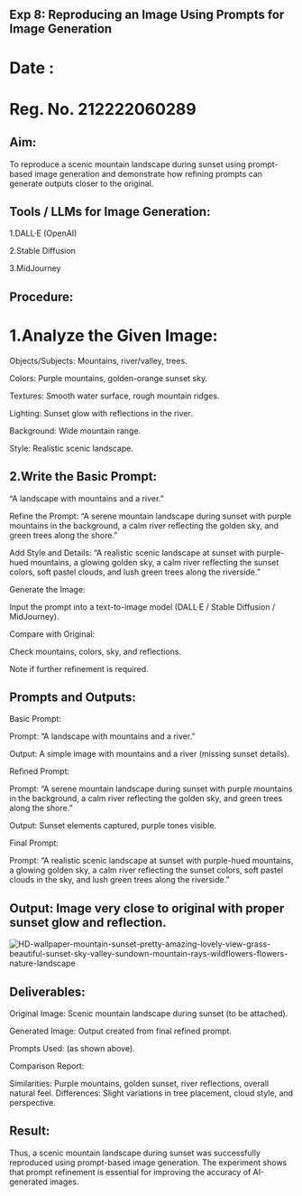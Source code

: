 ## Exp 8: Reproducing an Image Using Prompts for Image Generation

# Date :
# Reg. No. 212222060289

## Aim:

To reproduce a scenic mountain landscape during sunset using prompt-based image generation and demonstrate how refining prompts can generate outputs closer to the original.
## Tools / LLMs for Image Generation:

1.DALL·E (OpenAI)

2.Stable Diffusion

3.MidJourney

## Procedure:
# 1.Analyze the Given Image:

Objects/Subjects: Mountains, river/valley, trees.

Colors: Purple mountains, golden-orange sunset sky.

Textures: Smooth water surface, rough mountain ridges.

Lighting: Sunset glow with reflections in the river.

Background: Wide mountain range.

Style: Realistic scenic landscape.

## 2.Write the Basic Prompt:
“A landscape with mountains and a river.”

Refine the Prompt:
“A serene mountain landscape during sunset with purple mountains in the background, a calm river reflecting the golden sky, and green trees along the shore.”

Add Style and Details:
“A realistic scenic landscape at sunset with purple-hued mountains, a glowing golden sky, a calm river reflecting the sunset colors, soft pastel clouds, and lush green trees along the riverside.”

Generate the Image:

Input the prompt into a text-to-image model (DALL·E / Stable Diffusion / MidJourney).

Compare with Original:

Check mountains, colors, sky, and reflections.

Note if further refinement is required.



## Prompts and Outputs:

Basic Prompt:

Prompt: “A landscape with mountains and a river.”

Output: A simple image with mountains and a river (missing sunset details).

Refined Prompt:

Prompt: “A serene mountain landscape during sunset with purple mountains in the background, a calm river reflecting the golden sky, and green trees along the shore.”

Output: Sunset elements captured, purple tones visible.

Final Prompt:

Prompt: “A realistic scenic landscape at sunset with purple-hued mountains, a glowing golden sky, a calm river reflecting the sunset colors, soft pastel clouds in the sky, and lush green trees along the riverside.”

## Output: Image very close to original with proper sunset glow and reflection.
![HD-wallpaper-mountain-sunset-pretty-amazing-lovely-view-grass-beautiful-sunset-sky-valley-sundown-mountain-rays-wildflowers-flowers-nature-landscape](https://github.com/user-attachments/assets/b1d8a321-e776-4708-939d-90b170f9d7ec)

## Deliverables:

Original Image: Scenic mountain landscape during sunset (to be attached).

Generated Image: Output created from final refined prompt.

Prompts Used: (as shown above).

Comparison Report:

Similarities: Purple mountains, golden sunset, river reflections, overall natural feel.
Differences: Slight variations in tree placement, cloud style, and perspective.

## Result:

Thus, a scenic mountain landscape during sunset was successfully reproduced using prompt-based image generation. The experiment shows that prompt refinement is essential for improving the accuracy of AI-generated images.
